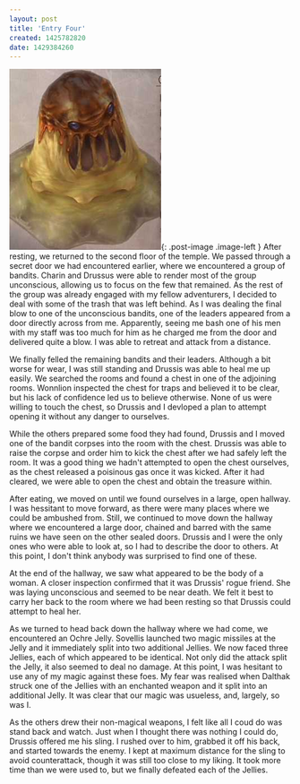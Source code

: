 ```yaml
---
layout: post
title: 'Entry Four'
created: 1425782820
date: 1429384260
---
```

![Earth elementals](/assets/images/neurion-arkanith/ochre-jelly.jpg){: .post-image .image-left }
After resting, we returned to the second floor of the temple. We passed through a secret door we had encountered
earlier, where we encountered a group of bandits. Charin and Drussus were able to render most of the group unconscious,
allowing us to focus on the few that remained. As the rest of the group was already engaged with my fellow adventurers,
I decided to deal with some of the trash that was left behind. As I was dealing the final blow to one of the unconscious
bandits, one of the leaders appeared from a door directly across from me. Apparently, seeing me bash one of his men with
my staff was too much for him as he charged me from the door and delivered quite a blow. I was able to retreat and
attack from a distance.

We finally felled the remaining bandits and their leaders. Although a bit worse for wear, I was still standing and
Drussis was able to heal me up easily. We searched the rooms and found a chest in one of the adjoining rooms. Wonnlion
inspected the chest for traps and believed it to be clear, but his lack of confidence led us to believe otherwise. None
of us were willing to touch the chest, so Drussis and I devloped a plan to attempt opening it without any danger to
ourselves.

While the others prepared some food they had found, Drussis and I moved one of the bandit corpses into the room with the
chest. Drussis was able to raise the corpse and order him to kick the chest after we had safely left the room. It was a
good thing we hadn't attempted to open the chest ourselves, as the chest released a poisinous gas once it was kicked.
After it had cleared, we were able to open the chest and obtain the treasure within.

After eating, we moved on until we found ourselves in a large, open hallway. I was hessitant to move forward, as there
were many places where we could be ambushed from. Still, we continued to move down the hallway where we encountered a
large door, chained and barred with the same ruins we have seen on the other sealed doors. Drussis and I were the only
ones who were able to look at, so I had to describe the door to others. At this point, I don't think anybody was
surprised to find one of these.

At the end of the hallway, we saw what appeared to be the body of a woman. A closer inspection confirmed that it was
Drussis' rogue friend. She was laying unconscious and seemed to be near death. We felt it best to carry her back to the
room where we had been resting so that Drussis could attempt to heal her.

As we turned to head back down the hallway where we had come, we encountered an Ochre Jelly. Sovellis launched two magic
missiles at the Jelly and it immediately split into two additional Jellies. We now faced three Jellies, each of which
appeared to be identical. Not only did the attack split the Jelly, it also seemed to deal no damage. At this point, I
was hesitant to use any of my magic against these foes. My fear was realised when Dalthak struck one of the Jellies with
an enchanted weapon and it split into an additional Jelly. It was clear that our magic was usueless, and, largely, so
was I.

As the others drew their non-magical weapons, I felt like all I coud do was stand back and watch. Just when I thought
there was nothing I could do, Drussis offered me his sling. I rushed over to him, grabbed it off his back, and started
towards the enemy. I kept at maximum distance for the sling to avoid counterattack, though it was still too close to my
liking. It took more time than we were used to, but we finally defeated each of the Jellies.
